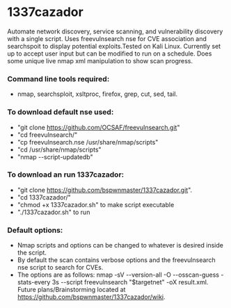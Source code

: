 # 1337cazador
Automate network discovery, service scanning, and vulnerability discovery with a single script. Uses freevulnsearch nse for CVE association and searchspoit to display potential exploits.Tested on Kali Linux. Currently set up to accept user input but can be modified to run on a schedule. Does some unique live nmap xml manipulation to show scan progress.
### Command line tools required:
* nmap, searchsploit, xsltproc, firefox, grep, cut, sed, tail. 
### To download default nse used:
* "git clone https://github.com/OCSAF/freevulnsearch.git"
* "cd freevulnsearch/"
* "cp freevulnsearch.nse /usr/share/nmap/scripts"
* "cd /usr/share/nmap/scripts"
* "nmap --script-updatedb" 
### To download an run 1337cazador: 
* "git clone https://github.com/bspwnmaster/1337cazador.git".
* "cd 1337cazador/"
* "chmod +x 1337cazador.sh" to make script executable 
* "./1337cazador.sh" to run
### Default options:
* Nmap scripts and options can be changed to whatever is desired inside the script. 
* By default the scan contains verbose options and the freevulnsearch nse script to search for CVEs. 
* The options are as follows: nmap -sV --version-all -O --osscan-guess -stats-every 3s --script freevulnsearch "$targetnet" -oX result.xml.
Future plans/Brainstorming located at https://github.com/bspwnmaster/1337cazador/wiki.
